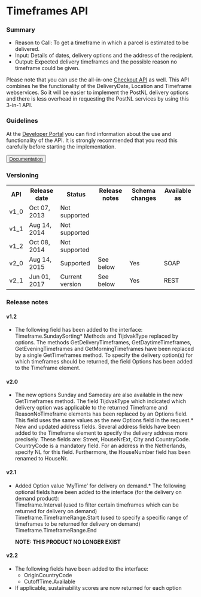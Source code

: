 # Timeframes API

### Summary
    
* Reason to Call: To get a timeframe in which a parcel is estimated to be delivered.
* Input: Details of dates, delivery options and the address of the recipient.
* Output: Expected delivery timeframes and the possible reason no timeframe could be given.

Please note that you can use the all-in-one [Checkout API](#tag/Checkout) as well. This API combines he the functionality of the DeliveryDate, Location and Timeframe webservices. So it will be easier to implement the PostNL delivery options and there is less overhead in requesting the PostNL services by using this 3-in-1 API.

### Guidelines

At the <a href="https://developer.postnl.nl/" target="_blank" rel="noopener noreferrer">Developer Portal</a> you can find information about the use and functionality of the API. It is strongly recommended that you read this carefully before starting the implementation.

<button type="button">
  <a href="https://developer.postnl.nl/browse-apis/delivery-options/timeframe-webservice/" target="_blank" rel="noopener noreferrer">Documentation</a>
</button>

### Versioning

  <table>
  <tbody>
    <tr>
      <th>API</th>
      <th>Release date</th>
      <th>Status</th>
      <th>Release notes</th>
      <th>Schema changes</th>
      <th>Available as</th>
    </tr>
    <tr>
      <td>v1_0</td>
      <td>Oct 07, 2013</td>
      <td>Not supported</td>
      <td/>
      <td/>
      <td/>
    </tr>
    <tr>
      <td>v1_1</td>
      <td>Aug 14, 2014</td>
      <td>Not supported</td>
      <td/>
      <td/>
      <td/>
    </tr>
    <tr>
      <td>v1_2</td>
      <td>Oct 08, 2014</td>
      <td>Not supported</td>
      <td/>
      <td/>
      <td/>
    </tr>
    <tr>
      <td>v2_0</td>
      <td>Aug 14, 2015</td>
      <td>Supported</td>
      <td>See below</td>
      <td>Yes</td>
      <td>SOAP</td>
    </tr>
    <tr>
      <td>v2_1</td>
      <td>Jun 01, 2017</td>
      <td>Current version</td>
      <td>See below</td>
      <td>Yes</td>
      <td>REST</td>
    </tr>
  </tbody>
</table>

### Release notes

#### v1.2

*   The following field has been added to the interface: Timeframe.SundaySorting*   Methods and TijdvakType replaced by options. The methods GetDeliveryTimeframes, GetDaytimeTimeframes, GetEveningTimeframes and GetMorningTimeframes have been replaced by a single GetTimeframes method. To specify the delivery option(s) for which timeframes should be returned, the field Options has been added to the Timeframe element.

#### v2.0

*   The new options Sunday and Sameday are also available in the new GetTimeframes method. The field TijdvakType which indicated which delivery option was applicable to the returned Timeframe and ReasonNoTimeframe elements has been replaced by an Options field. This field uses the same values as the new Options field in the request.*   New and updated address fields. Several address fields have been added to the Timeframe element to specify the delivery address more precisely. These fields are: Street, HouseNrExt, City and CountryCode. CountryCode is a mandatory field. For an address in the Netherlands, specify NL for this field. Furthermore, the HouseNumber field has been renamed to HouseNr.

#### v2.1

*   Added Option value ‘MyTime’ for delivery on demand.*   The following optional fields have been added to the interface (for the delivery on demand product):  
    Timeframe.Interval (used to filter certain timeframes which can be returned for delivery on demand)  
    Timeframe.TimeframeRange.Start (used to specify a specific range of timeframes to be returned for delivery on demand)  
    Timeframe.TimeframeRange.End
            
    __NOTE: THIS PRODUCT NO LONGER EXIST__
    
#### v2.2

* The following fields have been added to the interface:  
  * OriginCountryCode  
  * CutoffTime.Available
* If applicable, sustainability scores are now returned for each option